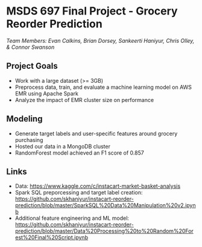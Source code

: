 # MSDS 697 Final Project - Grocery Reorder Prediction

*Team Members: Evan Calkins, Brian Dorsey, Sankeerti Haniyur, Chris Olley, & Connor Swanson*

## Project Goals

- Work with a large dataset (>= 3GB)
- Preprocess data, train, and evaluate a machine learning model on AWS EMR using Apache Spark
- Analyze the impact of EMR cluster size on performance

## Modeling

- Generate target labels and user-specific features around grocery purchasing
- Hosted our data in a MongoDB cluster
- RandomForest model achieved an F1 score of 0.857

## Links

- Data: https://www.kaggle.com/c/instacart-market-basket-analysis
- Spark SQL preporcessing and target label creation: https://github.com/skhaniyur/instacart-reorder-prediction/blob/master/SparkSQL%20Data%20Manipulation%20v2.ipynb
- Additional feature engineering and ML model: https://github.com/skhaniyur/instacart-reorder-prediction/blob/master/Data%20Processing%20to%20Random%20Forest%20Final%20Script.ipynb
